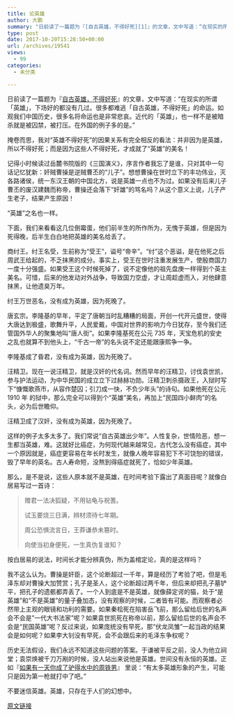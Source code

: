 ```yaml
---
title: 论英雄
author: 大鹏
summary: "日前读了一篇题为『[自古英雄，不得好死][1]』的文章，文中写道：“在现实的所谓「英雄」，下场好的都没有几过。很多都难逃「自古英雄，不得好死」的命运。如观我们中国历史，很多名将命运也是非常悲哀。近代的「英雄」，也一样不是被暗杀就是被囚禁，被打压。在外国的例子多的是。”"
type: post
date: 2017-10-20T15:28:50+00:00
url: /archives/19541
views:
  - 99
categories:
  - 未分类

---
```

日前读了一篇题为『[自古英雄，不得好死][1]』的文章，文中写道：“在现实的所谓「英雄」，下场好的都没有几过。很多都难逃「自古英雄，不得好死」的命运。如观我们中国历史，很多名将命运也是非常悲哀。近代的「英雄」，也一样不是被暗杀就是被囚禁，被打压。在外国的例子多的是。”

掩卷而思，我对“英雄不得好死”的因果关系有完全相反的看法：并非因为是英雄，所以不得好死；而是因为这些人不得好死，才成就了“英雄”的美名！

记得小时候读过岳麓书院版的《三国演义》，序言作者我忘了是谁，只对其中一句话记忆犹新：奸贼曹操是逆贼曹丕的“儿子”。想想曹操在世时立下的丰功伟业，灭各路诸侯，统一东汉王朝的中国北方，说是英雄一点也不为过。如果没有后来儿子曹丕的废汉建魏而称帝，曹操还会落下“奸雄”的骂名吗？从这个意义上说，儿子产生老子，结果产生原因！

“英雄”之名也一样。

下面，我们来看看这几位倒霉蛋，他们前半生的所作所为，无愧于英雄，但是因为死得晚，后半生白白地把英雄的美名给丢了。

商纣王。纣王名受，生前称为“受王”，谥号“帝辛”。“纣”这个恶谥，是在他死之后周武王给起的，不乏抹黑的成分。事实上，受王在世时注重发展生产，使殷商国力一度十分强盛。如果受王这个时候死掉了，说不定像他的祖先盘庚一样得到个英主美名。可惜，后来的他发动对外战争，导致国力空虚，才让周趁虚而入，对他肆意抹黑，让他遗臭万年。

纣王万世恶名，没有成为英雄，因为死晚了。

唐玄宗。李隆基的早年，平定了唐朝当时乱糟糟的局面，开创一代开元盛世，使得大唐达到极盛，歌舞升平，人民爱戴，中国对世界的影响力今日犹存，至今我们还管国外华人的聚集地叫“唐人街”。如果李隆基死在公元 735 年，天宝危机的安史之乱也就算不到他头上，“千古一帝”的名头说不定还能跟康熙争一争。

李隆基成了昏君，没有成为英雄，因为死晚了。

汪精卫。现在一说汪精卫，就是汉奸的代名词。然而早年的汪精卫，讨伐袁世凯，参与护法运动，为中华民国的成立立下过赫赫功勋。汪精卫刺杀摄政王，入狱时写下“慷慨歌燕市，从容作楚囚；引刀成一快，不负少年头”的诗句。如果他死在公元 1910 年 的狱中，那么完全可以得到个“英雄”美名，再加上“民国四小鲜肉”的名头，必为后世瞻仰。

汪精卫成了汉奸，没有成为英雄，因为死晚了。

这样的例子太多太多了。我们常说“自古英雄出少年”。人性复杂，世情险恶，想一生都当英雄，难。这就好比癌症，为何现代越来越常见，古代怎么没有癌症，其中一个原因就是，癌症更容易在年长时发生，就像人晚年容易犯下不可饶恕的错误，毁了早年的英名。古人寿命短，没熬到得癌症就死了，恰如少年英雄。

那么，是不是说，这些人原本就不是英雄，在时间考验下露出了真面目呢？就像白居易写过一首诗：

> 赠君一法决狐疑，不用钻龟与祝蓍。
> 
> 试玉要烧三日满，辨材须待七年期。
> 
> 周公恐惧流言日，王莽谦恭未篡时。
> 
> 向使当初身便死，一生真伪复谁知？

按白居易的说法，时间长才能分辨真伪，所为盖棺定论，真的是这样吗？

我不这么认为。曹操是奸臣，这个论断超过一千年，算是经历了考验了吧，但是毛泽东却对曹操大加赞赏；孔子是圣人，这个论断超过两千年，但后来却把孔子墓铲平，把孔子的遗骸都弄丢了。一个人到底是不是英雄，就像薛定谔的猫，处于“是英雄”和“不是英雄”的量子叠加态，没有观察的时候，二者皆有可能。而观察者必然带上主观的眼镜和功利的需要。如果秦桧死在陷害岳飞前，那么留给后世的名声会不会是”一代大书法家”呢？如果袁世凯死在称帝以前，那么留给后世的名声会不会是“民国英雄”呢？反过来说，如果庞统没有早死，那“伏龙凤雏”一起当政的结果会是如何呢？如果李大钊没有早死，会不会跟后来的毛泽东争权呢？

历史无法假设，我们永远不知道这些问题的答案。于谦被平反之前，没人为他立祠堂；袁崇焕被千刀万剐的时候，没人站出来说他是英雄。世间没有永恒的英雄。正如『[如果有一天你成了驴得水中的周铁男][2]』 里说：“有太多英雄形象的产生，可能只是因为第一枪就打中了吧。”

不要迷信英雄。英雄，只存在于人们的幻想中。

 [1]: https://steemit.com/cn/@linuslee0216/2yyreh
 [2]: https://steemit.com/cn/@wooleeweb/whether-you-will-become-the-zhao-tienan-inmr-donkey

[原文链接](http://dapengde.com/archives/19541)


